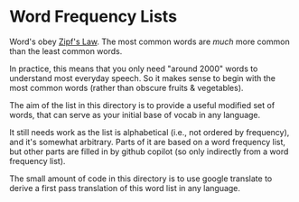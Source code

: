 # Word Frequency Lists

Word's obey [Zipf's Law](https://en.wikipedia.org/wiki/Zipf%27s_law). The most common words are *much* more common than the least common words.

In practice, this means that you only need "around 2000" words to understand most everyday speech. So it makes sense to begin with the most common words (rather than obscure fruits & vegetables).

The aim of the list in this directory is to provide a useful modified set of words, that can serve as your initial base of vocab in any language.

It still needs work as the list is alphabetical (i.e., not ordered by frequency), and it's somewhat arbitrary. Parts of it are based on a word frequency list, but other parts are filled in by github copilot (so only indirectly from a word frequency list).

The small amount of code in this directory is to use google translate to derive a first pass translation of this word list in any language.